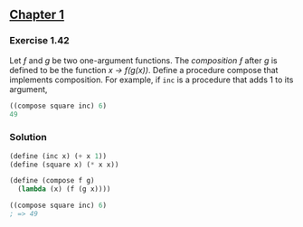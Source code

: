 ## [Chapter 1](../index.md#1-Building-Abstractions-with-Procedures)

### Exercise 1.42

Let _ƒ_ and _g_ be two one-argument functions. The _composition ƒ_ after _g_ is defined to be the function _x → f(g(x))_. Define a procedure compose that implements composition. For example, if `inc` is a procedure that adds 1 to its argument,

```scheme
((compose square inc) 6)
49
```

### Solution

```scheme
(define (inc x) (+ x 1))
(define (square x) (* x x))

(define (compose f g)
  (lambda (x) (f (g x))))

((compose square inc) 6)
; => 49
```

